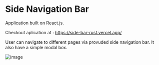 # Side Navigation Bar
Application built on React.js.

Checkout aplication at : https://side-bar-rust.vercel.app/

User can navigate to different pages via provuded side navigation bar. It also have a simple modal box.

![image](https://user-images.githubusercontent.com/107784718/184496133-d82aa48f-2ce5-4ab2-9316-6276b9db0271.png)


